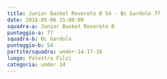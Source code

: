 ```yaml
---
title: Junior Basket Rovereto B 54 - Bc Gardolo 77
date: 2018-05-06 15:00:00
squadra-a: Junior Basket Rovereto B
punteggio-a: 77
squadra-b: Bc Gardolo
punteggio-b: 54
partite/squadra: under-14-17-18
luogo: Palestra Filzi
categoria: under 14
---
```

